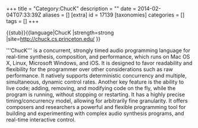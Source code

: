 +++
title = "Category:ChucK"
description = ""
date = 2014-02-04T07:33:39Z
aliases = []
[extra]
id = 17139
[taxonomies]
categories = []
tags = []
+++

{{stub}}{{language|ChucK
|strength=strong
|site=http://chuck.cs.princeton.edu/
}}


'''ChucK''' is a concurrent, strongly timed audio programming language for real-time synthesis, composition, and performance, which runs on Mac OS X, Linux, Microsoft Windows, and iOS. It is designed to favor readability and flexibility for the programmer over other considerations such as raw performance. It natively supports deterministic concurrency and multiple, simultaneous, dynamic control rates. Another key feature is the ability to live code; adding, removing, and modifying code on the fly, while the program is running, without stopping or restarting. It has a highly precise timing/concurrency model, allowing for arbitrarily fine granularity. It offers composers and researchers a powerful and flexible programming tool for building and experimenting with complex audio synthesis programs, and real-time interactive control.
